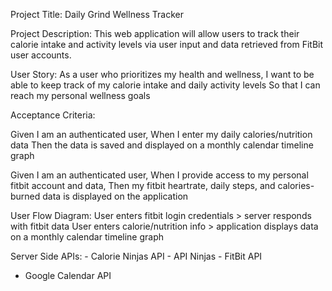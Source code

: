 Project Title: Daily Grind Wellness Tracker

Project Description: This web application will allow users to track their calorie intake and activity levels via user input and data retrieved from FitBit user accounts. 

User Story:
As a user who prioritizes my health and wellness,
I want to be able to keep track of my calorie intake and daily activity levels
So that I can reach my personal wellness goals

Acceptance Criteria:

Given I am an authenticated user,
When I enter my daily calories/nutrition data
Then the data is saved and displayed on a monthly calendar timeline graph

Given I am an authenticated user,
When I provide access to my personal fitbit account and data, 
Then my fitbit heartrate, daily steps, and calories-burned data is displayed on the application

User Flow Diagram: 
User enters fitbit login credentials > server responds with fitbit data 
User enters calorie/nutrition info > application displays data on a monthly calendar timeline graph


Server Side APIs:
	- Calorie Ninjas API
	- API Ninjas
	- FitBit API
  - Google Calendar API
